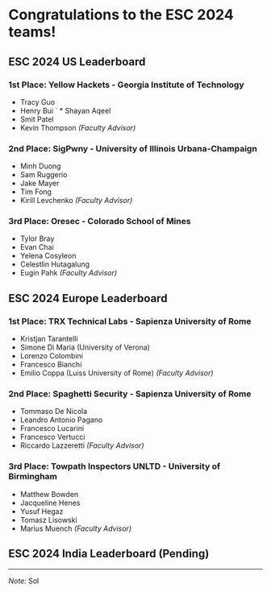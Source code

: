 # Congratulations to the ESC 2024 teams!

## ESC 2024 US Leaderboard
### 1st Place: __Yellow Hackets__ - Georgia Institute of Technology
  * Tracy Guo 
  * Henry Bui
` * Shayan Aqeel
  * Smit Patel 
  * Kevin Thompson _(Faculty Advisor)_
### 2nd Place: __SigPwny__ - University of Illinois Urbana-Champaign
  * Minh Duong
  * Sam Ruggerio
  * Jake Mayer
  * Tim Fong
  * Kirill Levchenko _(Faculty Advisor)_
### 3rd Place: __Oresec__ - Colorado School of Mines
  * Tylor Bray
  * Evan Chai
  * Yelena Cosyleon
  * Celestlin Hutagalung
  * Eugin Pahk  _(Faculty Advisor)_

## ESC 2024 Europe Leaderboard

### 1st Place: __TRX Technical Labs__ - Sapienza University of Rome
  * Kristjan Tarantelli 
  * Simone Di Maria (University of Verona)
  * Lorenzo Colombini 
  * Francesco Bianchi
  * Emilio Coppa (Luiss University of Rome) _(Faculty Advisor)_

### 2nd Place: __Spaghetti Security__ - Sapienza University of Rome
  * Tommaso De Nicola 
  * Leandro Antonio Pagano
  * Francesco Lucarini 
  * Francesco Vertucci
  * Riccardo Lazzeretti  _(Faculty Advisor)_


### 3rd Place: __Towpath Inspectors UNLTD__ - University of Birmingham
  * Matthew Bowden 
  * Jacqueline Henes
  * Yusuf Hegaz 
  * Tomasz Lisowski
  * Marius Muench _(Faculty Advisor)_

## ESC 2024 India Leaderboard (Pending)

-----------
_Note:_ Sol
